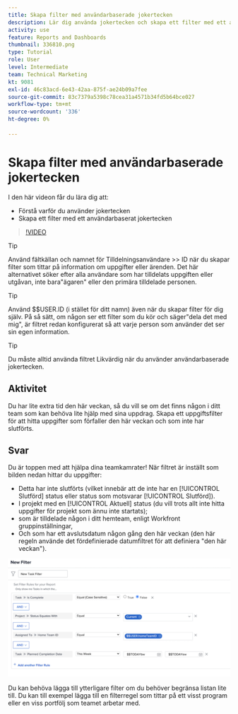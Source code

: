 ```yaml
---
title: Skapa filter med användarbaserade jokertecken
description: Lär dig använda jokertecken och skapa ett filter med ett användarbaserat jokertecken i [!DNL  Workfront].
activity: use
feature: Reports and Dashboards
thumbnail: 336810.png
type: Tutorial
role: User
level: Intermediate
team: Technical Marketing
kt: 9081
exl-id: 46c83acd-6e43-42aa-875f-ae24b09a7fee
source-git-commit: 83c7379a5398c78cea31a4571b34fd5b64bce027
workflow-type: tm+mt
source-wordcount: '336'
ht-degree: 0%

---
```


# Skapa filter med användarbaserade jokertecken

I den här videon får du lära dig att:

* Förstå varför du använder jokertecken
* Skapa ett filter med ett användarbaserat jokertecken

>[!VIDEO](https://video.tv.adobe.com/v/336810/?quality=12)

>[!TIP]
>
>Använd fältkällan och namnet för Tilldelningsanvändare >> ID när du skapar filter som tittar på information om uppgifter eller ärenden.  Det här alternativet söker efter alla användare som har tilldelats uppgiften eller utgåvan, inte bara&quot;ägaren&quot; eller den primära tilldelade personen.

>[!TIP]
>
>Använd $$USER.ID (i stället för ditt namn) även när du skapar filter för dig själv. På så sätt, om någon ser ett filter som du kör och säger&quot;dela det med mig&quot;, är filtret redan konfigurerat så att varje person som använder det ser sin egen information.

>[!TIP]
>
>Du måste alltid använda filtret Likvärdig när du använder användarbaserade jokertecken.

## Aktivitet

Du har lite extra tid den här veckan, så du vill se om det finns någon i ditt team som kan behöva lite hjälp med sina uppdrag. Skapa ett uppgiftsfilter för att hitta uppgifter som förfaller den här veckan och som inte har slutförts.

## Svar

Du är toppen med att hjälpa dina teamkamrater! När filtret är inställt som bilden nedan hittar du uppgifter:

* Detta har inte slutförts (vilket innebär att de inte har en [!UICONTROL Slutförd] status eller status som motsvarar [!UICONTROL Slutförd]).
* I projekt med en [!UICONTROL Aktuell] status (du vill trots allt inte hitta uppgifter för projekt som ännu inte startats);
* som är tilldelade någon i ditt hemteam, enligt Workfront gruppinställningar,
* Och som har ett avslutsdatum någon gång den här veckan (den här regeln använde det fördefinierade datumfiltret för att definiera &quot;den här veckan&quot;).

![En bild av skärmen för att skapa ett aktivitetsfilter med ett användarbaserat jokertecken](assets/user-wildcard-exercise-answer.png)

Du kan behöva lägga till ytterligare filter om du behöver begränsa listan lite till. Du kan till exempel lägga till en filterregel som tittar på ett visst program eller en viss portfölj som teamet arbetar med.
